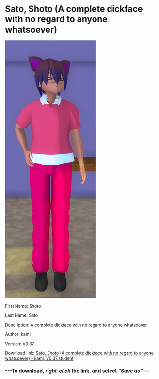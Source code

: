 # Sato, Shoto (A complete dickface with no regard to anyone whatsoever)

<img src = "https://raw.githubusercontent.com/Arbiter1223/Daigaku-Gurashi-Custom-Students/master/Students/Files/Sato%2C%20Shoto%20(A%20complete%20dickface%20with%20no%20regard%20to%20anyone%20whatsoever).png">

First Name: Shoto

Last Name: Sato

Description: A complete dickface with no regard to anyone whatsoever

Author: kami

Version: V0.37

Download link: <a href="https://raw.githubusercontent.com/Arbiter1223/Daigaku-Gurashi-Custom-Students/master/Students/Files/Sato%2C%20Shoto%20(A%20complete%20dickface%20with%20no%20regard%20to%20anyone%20whatsoever)%20-%20kami%2C%20V0.37.student">Sato, Shoto (A complete dickface with no regard to anyone whatsoever) - kami, V0.37.student</a>

### ---**To download, _right-click_ the link, and select _"Save as"_**---
